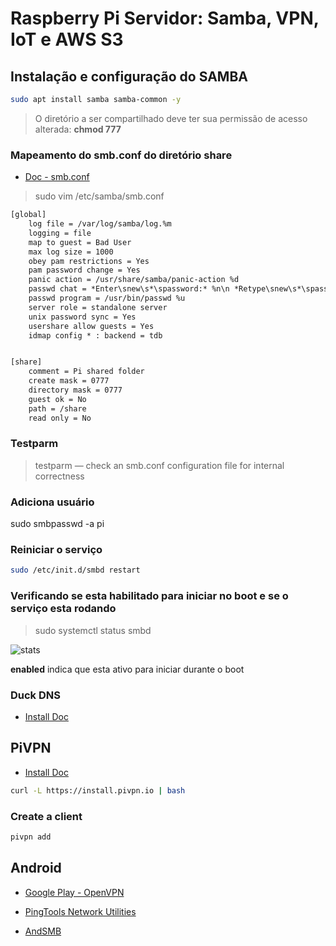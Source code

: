 # Raspberry Pi Servidor: Samba, VPN, IoT e AWS S3

## Instalação e configuração do SAMBA

```sh
sudo apt install samba samba-common -y
```

> O diretório a ser compartilhado deve ter sua permissão de acesso alterada: **chmod 777**

### Mapeamento do smb.conf do diretório share

- [Doc - smb.conf](https://www.samba.org/samba/docs/current/man-html/smb.conf.5.html)

> sudo vim /etc/samba/smb.conf

```txt
[global]
	log file = /var/log/samba/log.%m
	logging = file
	map to guest = Bad User
	max log size = 1000
	obey pam restrictions = Yes
	pam password change = Yes
	panic action = /usr/share/samba/panic-action %d
	passwd chat = *Enter\snew\s*\spassword:* %n\n *Retype\snew\s*\spassword:* %n\n *password\supdated\ssuccessfully* .
	passwd program = /usr/bin/passwd %u
	server role = standalone server
	unix password sync = Yes
	usershare allow guests = Yes
	idmap config * : backend = tdb


[share]
	comment = Pi shared folder
	create mask = 0777
	directory mask = 0777
	guest ok = No
	path = /share
	read only = No
```

### Testparm

> testparm — check an smb.conf configuration file for internal correctness

### Adiciona usuário

sudo smbpasswd -a pi

### Reiniciar o serviço

```sh
sudo /etc/init.d/smbd restart
```

### Verificando se esta habilitado para iniciar no boot e se o serviço esta rodando

>sudo systemctl status smbd

![stats](https://i.imgur.com/CwuiVja.png)

**enabled** indica que esta ativo para iniciar durante o boot

### Duck DNS

- [Install Doc](https://www.duckdns.org/install.jsp)

## PiVPN

- [Install Doc](https://www.pivpn.io/)

```sh
curl -L https://install.pivpn.io | bash
```

### Create a client

```sh
pivpn add
```

## Android

- [Google Play - OpenVPN](https://play.google.com/store/apps/details?i-d=net.openvpn.openvpn&hl=en)

- [PingTools Network Utilities](https://play.google.com/store/apps/details?id=ua.com.streamsoft.pingtools&hl=en)

- [AndSMB](https://play.google.com/store/apps/details?id=lysesoft.andsmb&hl=en)
